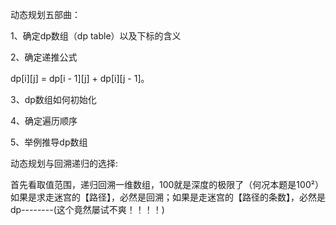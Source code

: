 动态规划五部曲：


1、确定dp数组（dp table）以及下标的含义

2、确定递推公式

dp[i][j] = dp[i - 1][j] + dp[i][j - 1]。

3、dp数组如何初始化

4、确定遍历顺序

5、举例推导dp数组


动态规划与回溯递归的选择:

首先看取值范围，递归回溯一维数组，100就是深度的极限了（何况本题是100²）
如果是求走迷宫的【路径】，必然是回溯；如果是走迷宫的【路径的条数】，必然是dp--------(这个竟然屡试不爽！！！！)
